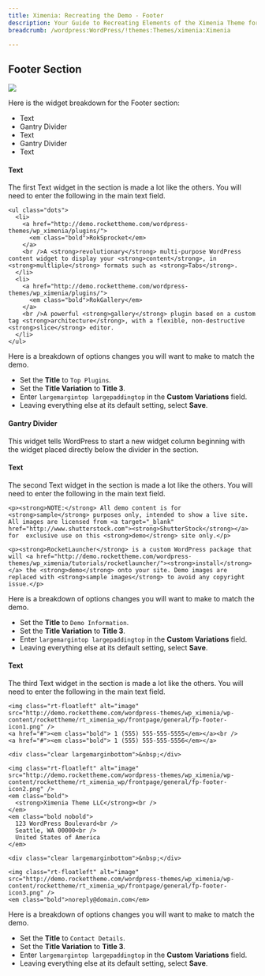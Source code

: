 ```yaml
---
title: Ximenia: Recreating the Demo - Footer
description: Your Guide to Recreating Elements of the Ximenia Theme for WordPress
breadcrumb: /wordpress:WordPress/!themes:Themes/ximenia:Ximenia

---
```


Footer Section
-----
![][demo1]

Here is the widget breakdown for the Footer section:

* Text
* Gantry Divider
* Text
* Gantry Divider
* Text

#### Text
The first Text widget in the section is made a lot like the others. You will need to enter the following in the main text field.

~~~
<ul class="dots">
  <li>
    <a href="http://demo.rockettheme.com/wordpress-themes/wp_ximenia/plugins/">
      <em class="bold">RokSprocket</em>
    </a>
    <br />A <strong>revolutionary</strong> multi-purpose WordPress content widget to display your <strong>content</strong>, in <strong>multliple</strong> formats such as <strong>Tabs</strong>.
  </li>
  <li>
    <a href="http://demo.rockettheme.com/wordpress-themes/wp_ximenia/plugins/">
      <em class="bold">RokGallery</em>
    </a>
    <br />A powerful <strong>gallery</strong> plugin based on a custom tag <strong>architecture</strong>, with a flexible, non-destructive <strong>slice</strong> editor.
  </li>
</ul>
~~~

Here is a breakdown of options changes you will want to make to match the demo.

* Set the **Title** to `Top Plugins`.
* Set the **Title Variation** to **Title 3**.
* Enter `largemargintop largepaddingtop` in the **Custom Variations** field.
* Leaving everything else at its default setting, select **Save**.

#### Gantry Divider
This widget tells WordPress to start a new widget column beginning with the widget placed directly below the divider in the section.

#### Text
The second Text widget in the section is made a lot like the others. You will need to enter the following in the main text field.

~~~
<p><strong>NOTE:</strong> All demo content is for <strong>sample</strong> purposes only, intended to show a live site. All images are licensed from <a target="_blank" href="http://www.shutterstock.com"><strong>ShutterStock</strong></a> for  exclusive use on this <strong>demo</strong> site only.</p>

<p><strong>RocketLauncher</strong> is a custom WordPress package that will <a href="http://demo.rockettheme.com/wordpress-themes/wp_ximenia/tutorials/rocketlauncher/"><strong>install</strong></a> the <strong>demo</strong> onto your site. Demo images are replaced with <strong>sample images</strong> to avoid any copyright issue.</p>
~~~

Here is a breakdown of options changes you will want to make to match the demo.

* Set the **Title** to `Demo Information`.
* Set the **Title Variation** to **Title 3**.
* Enter `largemargintop largepaddingtop` in the **Custom Variations** field.
* Leaving everything else at its default setting, select **Save**.

#### Text
The third Text widget in the section is made a lot like the others. You will need to enter the following in the main text field.

~~~
<img class="rt-floatleft" alt="image" src="http://demo.rockettheme.com/wordpress-themes/wp_ximenia/wp-content/rockettheme/rt_ximenia_wp/frontpage/general/fp-footer-icon1.png" />
<a href="#"><em class="bold"> 1 (555) 555-555-5555</em></a><br />
<a href="#"><em class="bold"> 1 (555) 555-555-5556</em></a>

<div class="clear largemarginbottom">&nbsp;</div>

<img class="rt-floatleft" alt="image" src="http://demo.rockettheme.com/wordpress-themes/wp_ximenia/wp-content/rockettheme/rt_ximenia_wp/frontpage/general/fp-footer-icon2.png" />
<em class="bold">
  <strong>Ximenia Theme LLC</strong><br />
</em>
<em class="bold nobold">
  123 WordPress Boulevard<br />
  Seattle, WA 00000<br />
  United States of America
</em>

<div class="clear largemarginbottom">&nbsp;</div>

<img class="rt-floatleft" alt="image" src="http://demo.rockettheme.com/wordpress-themes/wp_ximenia/wp-content/rockettheme/rt_ximenia_wp/frontpage/general/fp-footer-icon3.png" />
<em class="bold">noreply@domain.com</em>
~~~

Here is a breakdown of options changes you will want to make to match the demo.

* Set the **Title** to `Contact Details`.
* Set the **Title Variation** to **Title 3**.
* Enter `largemargintop largepaddingtop` in the **Custom Variations** field.
* Leaving everything else at its default setting, select **Save**.

[demo1]: assets/demo_widget_13.jpeg
